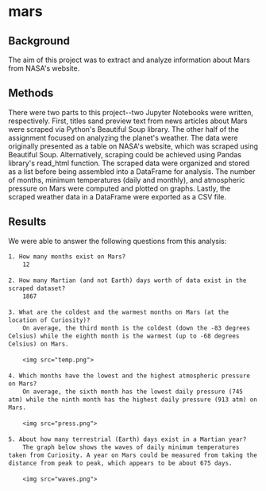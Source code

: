 # mars

## Background
The aim of this project was to extract and analyze information about Mars from NASA's website.

## Methods
There were two parts to this project--two Jupyter Notebooks were written, respectively. First, titles sand preview text from news articles about Mars were scraped via Python's Beautiful Soup library. The other half of the assignment focused on analyzing the planet's weather. The data were originally presented as a table on NASA's website, which was scraped using Beautiful Soup. Alternatively, scraping could be achieved using Pandas library's read_html function. The scraped data were organized and stored as a list before being assembled into a DataFrame for analysis. The number of months, minimum temperatures (daily and monthly), and atmospheric pressure on Mars were computed and plotted on graphs. Lastly, the scraped weather data in a DataFrame were exported as a CSV file.

## Results
We were able to answer the following questions from this analysis:

    1. How many months exist on Mars?
        12

    2. How many Martian (and not Earth) days worth of data exist in the scraped dataset?
        1867

    3. What are the coldest and the warmest months on Mars (at the location of Curiosity)?
        On average, the third month is the coldest (down the -83 degrees Celsius) while the eighth month is the warmest (up to -68 degrees Celsius) on Mars.

        <img src="temp.png">

    4. Which months have the lowest and the highest atmospheric pressure on Mars?
        On average, the sixth month has the lowest daily pressure (745 atm) while the ninth month has the highest daily pressure (913 atm) on Mars.

        <img src="press.png">

    5. About how many terrestrial (Earth) days exist in a Martian year?
        The graph below shows the waves of daily minimum temperatures taken from Curiosity. A year on Mars could be measured from taking the distance from peak to peak, which appears to be about 675 days. 

        <img src="waves.png">